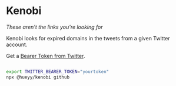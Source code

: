 # Kenobi

_These aren't the links you're looking for_

Kenobi looks for expired domains in the tweets from a given Twitter account.

Get a [Bearer Token from Twitter](https://developer.twitter.com).

```bash

export TWITTER_BEARER_TOKEN="yourtoken"
npx @hueyy/kenobi github

```
